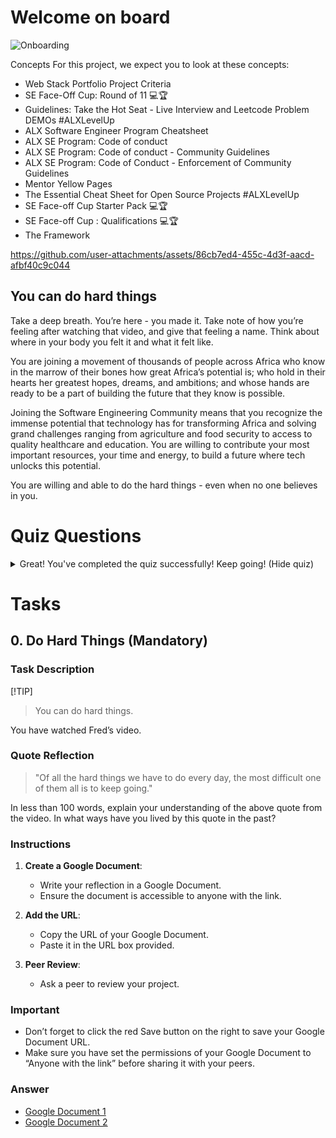 # Welcome on board

![Onboarding](https://img.shields.io/badge/status-onboarding-brightgreen)

Concepts
For this project, we expect you to look at these concepts:

- Web Stack Portfolio Project Criteria
- SE Face-Off Cup: Round of 11 💻🏆
- Guidelines: Take the Hot Seat - Live Interview and Leetcode Problem DEMOs #ALXLevelUp
- ALX Software Engineer Program Cheatsheet
- ALX SE Program: Code of conduct
- ALX SE Program: Code of conduct - Community Guidelines
- ALX SE Program: Code of Conduct - Enforcement of Community Guidelines
- Mentor Yellow Pages
- The Essential Cheat Sheet for Open Source Projects #ALXLevelUp
- SE Face-off Cup Starter Pack 💻🏆
- SE Face-off Cup : Qualifications 💻🏆
- The Framework

https://github.com/user-attachments/assets/86cb7ed4-455c-4d3f-aacd-afbf40c9c044

## You can do hard things

Take a deep breath. You’re here - you made it. Take note of how you’re feeling after watching that video, and give that feeling a name. Think about where in your body you felt it and what it felt like.

You are joining a movement of thousands of people across Africa who know in the marrow of their bones how great Africa’s potential is; who hold in their hearts her greatest hopes, dreams, and ambitions; and whose hands are ready to be a part of building the future that they know is possible.

Joining the Software Engineering Community means that you recognize the immense potential that technology has for transforming Africa and solving grand challenges ranging from agriculture and food security to access to quality healthcare and education. You are willing to contribute your most important resources, your time and energy, to build a future where tech unlocks this potential.

You are willing and able to do the hard things - even when no one believes in you.

# Quiz Questions

<details>
  <summary>Great! You've completed the quiz successfully! Keep going! (Hide quiz)</summary>

  ## Question #0
  Which of the following quotes by Nelson Mandela has been highlighted in the video above?

  - [x] “Every now and then a generation is called upon to be great. You can be that great generation.”
  - [ ] “For to be free is not merely to cast off one’s chains, but to live in a way that respects and enhances the freedom of others.”
  - [ ] “Do not judge me by my successes, judge me by how many times I fell down and got back up again.”
  - [ ] “For to be free is not merely to cast off one’s chains, but to live in a way that respects and enhances the freedom of others.”

  ## Question #1
  According to Fred Swaniker, which of the following is not the only way we can justify privilege?

  - [x] Solving the world’s biggest problems
  - [ ] Solving any problem regardless of size and magnitude
  - [ ] Doing Hard things

</details>

# Tasks

## 0. Do Hard Things (Mandatory)

### Task Description

[!TIP]
> You can do hard things.

You have watched Fred’s video.

### Quote Reflection

> "Of all the hard things we have to do every day, the most difficult one of them all is to keep going."

In less than 100 words, explain your understanding of the above quote from the video. In what ways have you lived by this quote in the past?

### Instructions

1. **Create a Google Document**:
   - Write your reflection in a Google Document.
   - Ensure the document is accessible to anyone with the link.

2. **Add the URL**:
   - Copy the URL of your Google Document.
   - Paste it in the URL box provided.

3. **Peer Review**:
   - Ask a peer to review your project.

### Important

- Don’t forget to click the red Save button on the right to save your Google Document URL.
- Make sure you have set the permissions of your Google Document to “Anyone with the link” before sharing it with your peers.

### Answer

- [Google Document 1](https://docs.google.com/document/d/1JaA6cE5YyWTrKcugiOQQ8UFGMSIn75_cDk1YzQJ7wmM/edit?usp=sharing)
- [Google Document 2](https://docs.google.com/document/d/1lsG8sSq3-L4fKBNrCPK8IZKB-7HDjNMb-6QiHU6Uxmk/edit?usp=sharing)

